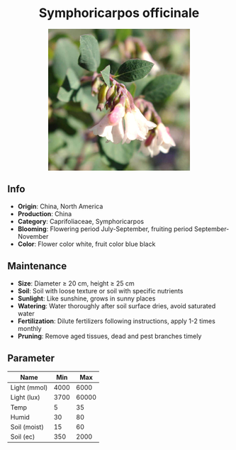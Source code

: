 <h1 align='center'>Symphoricarpos officinale</h1>
<p align="center">
    <img 
        align='center'
        width='320'
        src="../images/symphoricarpos officinale.png" 
        alt='Symphoricarpos officinale' />
</p>

## Info

 - **Origin**: China, North America
 - **Production**: China
 - **Category**: Caprifoliaceae, Symphoricarpos
 - **Blooming**: Flowering period July-September, fruiting period September-November
 - **Color**: Flower color white, fruit color blue black

## Maintenance

 - **Size**: Diameter ≥ 20 cm, height ≥ 25 cm
 - **Soil**: Soil with loose texture or soil with specific nutrients
 - **Sunlight**: Like sunshine, grows in sunny places
 - **Watering**: Water thoroughly after soil surface dries, avoid saturated water
 - **Fertilization**: Dilute fertilizers following instructions, apply 1-2 times monthly
 - **Pruning**: Remove aged tissues, dead and pest branches timely

## Parameter

| Name         | Min  | Max   |
|--------------|------|-------|
| Light (mmol) | 4000 | 6000  |
| Light (lux)  | 3700 | 60000 |
| Temp         | 5    | 35    |
| Humid        | 30   | 80    |
| Soil (moist) | 15   | 60    |
| Soil (ec)    | 350  | 2000  |